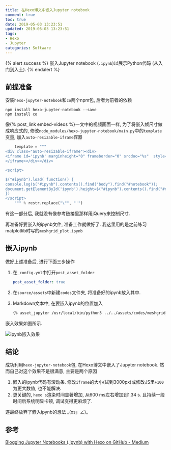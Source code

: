 ```yaml
---
title: 在Hexo博文中嵌入Jupyter notebook
comment: true
toc: true
date: 2019-05-03 13:23:51
updated: 2019-05-03 13:23:51
tags:
- Hexo
- Jupyter
categories: Software
---
```


{% alert success %}
嵌入Jupyter notebook (`.ipynb`)以展示Python代码 (从入门到入土).
{% endalert %}
<!-- more -->

## 前提准备

安装`hexo-jupyter-notebook`和`co`两个npm包, 后者为前者的依赖

```shell
npm install hexo-jupyter-notebook --save
npm install co
```

像{% post_link embed-videos %}一文中的视频画面一样, 为了将嵌入帧尺寸做成响应式的, 修改`node_modules/hexo-jupyter-notebook/main.py`中的`template`变量, 加入`auto-resizable-iframe`容器

```python
    template = """
<div class="auto-resizable-iframe"><div>
<iframe id='ipynb' marginheight="0" frameborder="0" srcdoc="%s"  style="scrolling:no;">
</iframe></div></div>

<script>

$("#ipynb").load( function() {
console.log($("#ipynb").contents().find("body").find("#notebook"));
document.getElementById('ipynb').height=$("#ipynb").contents().find("#notebook").height()+100;
})
</script>
    """ % restr.replace("\"", "'")
```

有这一部分后, 我就没有像参考链接里那样用jQuery来控制尺寸.

再准备好要嵌入的ipynb文件, 准备工作就做好了. 我这里用的是之前练习matplotlib时写的`meshgrid_plot.ipynb`

## 嵌入ipynb

做好上述准备后, 进行下面三步操作

1. 在`_config.yml`中打开`post_asset_folder`

    ```yaml
    post_asset_folder: true
    ```

2. 在`source/assets`中新建`codes`文件夹, 将准备好的ipynb放入其中.
3. Markdown文本中, 在要嵌入ipynb的位置加入

    ```markdown
    {% asset_jupyter /usr/local/bin/python3 ../../assets/codes/meshgrid_plot.ipynb %}
    ```

嵌入效果如图所示.

![ipynb嵌入效果](meshgrid_demo.png)

## 结论

成功利用`hexo-jupyter-notebook`包, 在Hexo博文中嵌入了Jupyter notebook. 然而自己对这个效果不是很满意, 主要是两个原因

1. 嵌入的ipynb代码有滚动条. 修改`iframe`的大小(试到3000px)或修改JS里`+100`为更大数值, 也不能解决.
2. 更关键的, `hexo s`渲染时间显著增加, 从600 ms左右增加到1.34 s. 且持续一段时间后系统明显卡顿, 调试变得更麻烦了.

遂最终放弃了嵌入ipynb的想法  \_(xз」∠)\_

## 参考

[Blogging Jupyter Notebooks (.ipynb) with Hexo on GitHub - Medium](https://www.google.com/url?sa=t&rct=j&q=&esrc=s&source=web&cd=1&ved=2ahUKEwj5-v20yf7hAhUFRqwKHYyID48QFjAAegQIBRAB&url=https%3A%2F%2Fmedium.com%2F%40juanx002%2Fblogging-jupyter-notebooks-ipynb-with-hexo-on-github-7948b72636dc&usg=AOvVaw1xUf2rSePZCUw7anF7uVRu)
